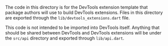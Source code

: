 The code in this directory is for the DevTools extension template that package
authors will use to build DevTools extensions. Files in this directory are
exported through the `lib/devtools_extensions.dart` file.

This code is not intended to be imported into DevTools itself. Anything that
should be shared between DevTools and DevTools extensions will be under the
`src/api` directory and exported through `lib/api.dart`.
